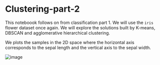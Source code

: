 # Clustering-part-2

This noteboook follows on from classification part 1. We will use the ```iris``` flower dataset once again. We will explore the solutions built by K-means, DBSCAN and agglomerative hierarchical clustering.

We plots the samples in the 2D space where the horizontal axis corresponds to the sepal length and the vertical axis to the sepal width.

![image](https://user-images.githubusercontent.com/96924468/224837758-e36a4246-a644-43a5-8a59-8043b17fecd4.png)

